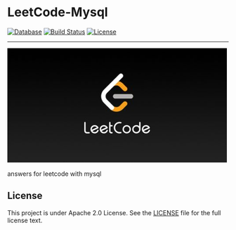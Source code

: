 # LeetCode-Mysql 

[![Database](https://img.shields.io/badge/mysql-v5.7-blue.svg)]()
[![Build Status](https://travis-ci.com/Blank-Xu/leetcode-mysql.svg?branch=master)](https://travis-ci.com/Blank-Xu/leetcode-mysql)
[![License](https://img.shields.io/badge/License-Apache%202.0-blue.svg)](LICENSE)

---

![leetcode.jpeg](./assets/leetcode.jpeg)

answers for leetcode with mysql


## License

This project is under Apache 2.0 License. See the [LICENSE](LICENSE) file for the full license text.